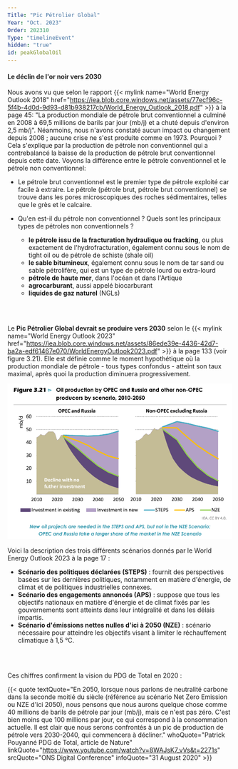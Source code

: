 ```yaml
---
Title: "Pic Pétrolier Global"
Year: "Oct. 2023"
Order: 202310
Type: "timelineEvent"
hidden: "true"
id: peakGlobalOil
---
```


#### Le déclin de l'or noir vers 2030

Nous avons vu que selon le rapport {{< mylink name="World Energy Outlook 2018" href="https://iea.blob.core.windows.net/assets/77ecf96c-5f4b-4d0d-9d93-d81b938217cb/World_Energy_Outlook_2018.pdf" >}} à la page 45: "La production mondiale de pétrole brut conventionnel a culminé en 2008 à 69,5 millions de barils par jour (mb/j) et a chuté depuis d'environ 2,5 mb/j". Néanmoins, nous n'avons constaté aucun impact ou changement depuis 2008 ; aucune crise ne s'est produite comme en 1973. Pourquoi ? Cela s'explique par la production de pétrole non conventionnel qui a contrebalancé la baisse de la production de pétrole brut conventionnel depuis cette date. Voyons la différence entre le pétrole conventionnel et le pétrole non conventionnel:

+ Le pétrole brut conventionnel est le premier type de pétrole exploité car facile à extraire. Le pétrole (pétrole brut, pétrole brut conventionnel) se trouve dans les pores microscopiques des roches sédimentaires, telles que le grès et le calcaire.

+ Qu'en est-il du pétrole non conventionnel ? Quels sont les principaux types de pétroles non conventionnels ?
    - **le pétrole issu de la fracturation hydraulique ou fracking**, ou plus exactement de l'hydrofracturation, également connu sous le nom de tight oil ou de pétrole de schiste (shale oil)
    - **le sable bitumineux**, également connu sous le nom de tar sand ou sable pétrolifère, qui est un type de pétrole lourd ou extra-lourd
    - **pétrole de haute mer**, dans l'océan et dans l'Artique
    - **agrocarburant**, aussi appelé biocarburant
    - **liquides de gaz naturel** (NGLs)

<br/><br/>

Le **Pic Pétrolier Global devrait se produire vers 2030** selon le {{< mylink name="World Energy Outlook 2023" href="https://iea.blob.core.windows.net/assets/86ede39e-4436-42d7-ba2a-edf61467e070/WorldEnergyOutlook2023.pdf" >}} à la page 133 (voir figure 3.21). Elle est définie comme le moment hypothétique où la production mondiale de pétrole - tous types confondus - atteint son taux maximal, après quoi la production diminuera progressivement.

![](/img/ecology/timelines/main/weo-2023-oil-production-upto-2050.png)

Voici la description des trois différents scénarios donnés par le World Energy Outlook 2023 à la page 17 : 
- **Scénario des politiques déclarées (STEPS)** : fournit des perspectives basées sur les dernières politiques, notamment en matière d'énergie, de climat et de politiques industrielles connexes. 
- **Scénario des engagements annoncés (APS)** : suppose que tous les objectifs nationaux en matière d'énergie et de climat fixés par les gouvernements sont atteints dans leur intégralité et dans les délais impartis. 
- **Scénario d'émissions nettes nulles d'ici à 2050 (NZE)** : scénario nécessaire pour atteindre les objectifs visant à limiter le réchauffement climatique à 1,5 °C.

<br/><br/>

Ces chiffres confirment la vision du PDG de Total en 2020 :

{{< quote textQuote="En 2050, lorsque nous parlons de neutralité carbone dans la seconde moitié du siècle (référence au scénario Net Zero Emission ou NZE d'ici 2050), nous pensons que nous aurons quelque chose comme 40 millions de barils de pétrole par jour (mb/j), mais ce n'est pas zéro. C'est bien moins que 100 millions par jour, ce qui correspond à la consommation actuelle. Il est clair que nous serons confrontés à un pic de production de pétrole vers 2030-2040, qui commencera à décliner." whoQuote="Patrick Pouyanné PDG de Total, article de Nature" linkQuote="https://www.youtube.com/watch?v=8WAJsK7_vVs&t=2271s" srcQuote="ONS Digital Conference" infoQuote="31 August 2020" >}}
